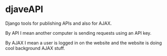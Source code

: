 # djaveAPI

Django tools for publishing APIs and also for AJAX.

By API I mean another computer is sending requests using an API key.

By AJAX I mean a user is logged in on the website and the website is doing cool
background AJAX stuff.

